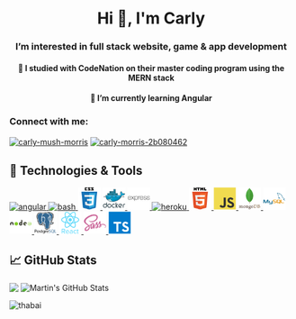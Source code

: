 
<h1 align="center">Hi 👋, I'm Carly</h1>
<h3 align="center">I’m interested in full stack website, game & app development</h3>

<h4 align="center">🌱 I studied with CodeNation on their master coding program using the MERN stack</h4>

<h4 align="center">🌱 I’m currently learning Angular </h4>

<h3 align="left">Connect with me:</h3>
<p align="left">
<a href="https://codepen.io/carly-mush-morris" target="blank"><img align="center" src="https://raw.githubusercontent.com/rahuldkjain/github-profile-readme-generator/master/src/images/icons/Social/codepen.svg" alt="carly-mush-morris" height="30" width="40" /></a>
<a href="https://linkedin.com/in/carly-morris-2b080462" target="blank"><img align="center" src="https://raw.githubusercontent.com/rahuldkjain/github-profile-readme-generator/master/src/images/icons/Social/linked-in-alt.svg" alt="carly-morris-2b080462" height="30" width="40" /></a>
</p>

## 🔧 Technologies & Tools
<p align="left"> <a href="https://angular.io" target="_blank"> <img src="https://angular.io/assets/images/logos/angular/angular.svg" alt="angular" width="40" height="40"/> </a> <a href="https://www.gnu.org/software/bash/" target="_blank"> <img src="https://www.vectorlogo.zone/logos/gnu_bash/gnu_bash-icon.svg" alt="bash" width="40" height="40"/> </a> <a href="https://www.w3schools.com/css/" target="_blank"> <img src="https://raw.githubusercontent.com/devicons/devicon/master/icons/css3/css3-original-wordmark.svg" alt="css3" width="40" height="40"/> </a> <a href="https://www.docker.com/" target="_blank"> <img src="https://raw.githubusercontent.com/devicons/devicon/master/icons/docker/docker-original-wordmark.svg" alt="docker" width="40" height="40"/> </a> <a href="https://expressjs.com" target="_blank"> <img src="https://raw.githubusercontent.com/devicons/devicon/master/icons/express/express-original-wordmark.svg" alt="express" width="40" height="40"/> </a> <a href="https://heroku.com" target="_blank"> <img src="https://www.vectorlogo.zone/logos/heroku/heroku-icon.svg" alt="heroku" width="40" height="40"/> </a> <a href="https://www.w3.org/html/" target="_blank"> <img src="https://raw.githubusercontent.com/devicons/devicon/master/icons/html5/html5-original-wordmark.svg" alt="html5" width="40" height="40"/> </a> <a href="https://developer.mozilla.org/en-US/docs/Web/JavaScript" target="_blank"> <img src="https://raw.githubusercontent.com/devicons/devicon/master/icons/javascript/javascript-original.svg" alt="javascript" width="40" height="40"/> </a> <a href="https://www.mongodb.com/" target="_blank"> <img src="https://raw.githubusercontent.com/devicons/devicon/master/icons/mongodb/mongodb-original-wordmark.svg" alt="mongodb" width="40" height="40"/> </a> <a href="https://www.mysql.com/" target="_blank"> <img src="https://raw.githubusercontent.com/devicons/devicon/master/icons/mysql/mysql-original-wordmark.svg" alt="mysql" width="40" height="40" background-color="white"/> </a> <a href="https://nodejs.org" target="_blank"> <img src="https://raw.githubusercontent.com/devicons/devicon/master/icons/nodejs/nodejs-original-wordmark.svg" alt="nodejs" width="40" height="40" background-color="white"/> </a> <a href="https://www.postgresql.org" target="_blank"> <img src="https://raw.githubusercontent.com/devicons/devicon/master/icons/postgresql/postgresql-original-wordmark.svg" alt="postgresql" width="40" height="40"/> </a> <a href="https://reactjs.org/" target="_blank"> <img src="https://raw.githubusercontent.com/devicons/devicon/master/icons/react/react-original-wordmark.svg" alt="react" width="40" height="40" background-color="white"/> </a> <a href="https://sass-lang.com" target="_blank"> <img src="https://raw.githubusercontent.com/devicons/devicon/master/icons/sass/sass-original.svg" alt="sass" width="40" height="40" background-color="white"/> </a> <a href="https://www.typescriptlang.org/" target="_blank"> <img src="https://raw.githubusercontent.com/devicons/devicon/master/icons/typescript/typescript-original.svg" alt="typescript" width="40" height="40" background-color="white"/> </a> </p>

## &#x1f4c8; GitHub Stats

<img align="center" src="https://github-readme-stats.vercel.app/api/top-langs/?username=Thabai&title_color=ffffff&text_color=c9cacc&icon_color=2bbc8a&bg_color=1d1f21" />

<img align="center" src="https://github-readme-stats.vercel.app/api?username=thabai&hide=stars&show_icons=true&line_height=27&title_color=ffffff&text_color=c9cacc&icon_color=2bbc8a&bg_color=1d1f21" alt="Martin's GitHub Stats" />

<p align="left"> <img src="https://komarev.com/ghpvc/?username=thabai&label=Profile%20views&color=0e75b6&style=flat" alt="thabai" /> </p>

